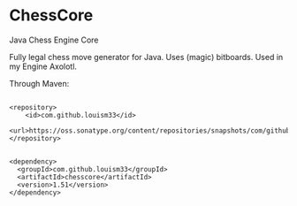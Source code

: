 # ChessCore
Java Chess Engine Core

Fully legal chess move generator for Java. Uses (magic) bitboards. Used in my Engine Axolotl.

Through Maven:
```

<repository>
    <id>com.github.louism33</id>
    <url>https://oss.sonatype.org/content/repositories/snapshots/com/github/louism33/chesscore/</url>
</repository>
```
```

<dependency>
  <groupId>com.github.louism33</groupId>
  <artifactId>chesscore</artifactId>
  <version>1.51</version>
</dependency>
```
